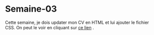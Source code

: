 # Semaine-03
 Cette semaine, je dois updater mon CV en HTML et lui ajouter le fichier CSS.
 On peut le voir en cliquant sur [ce lien](htmlpreview.github.io/https://www.github.com/mariemcp/semaine-03/master/index.html)
.
